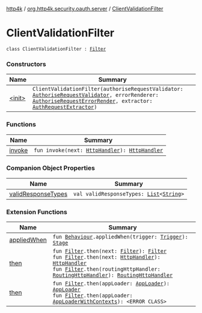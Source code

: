 [http4k](../../index.md) / [org.http4k.security.oauth.server](../index.md) / [ClientValidationFilter](./index.md)

# ClientValidationFilter

`class ClientValidationFilter : `[`Filter`](../../org.http4k.core/-filter.md)

### Constructors

| Name | Summary |
|---|---|
| [&lt;init&gt;](-init-.md) | `ClientValidationFilter(authoriseRequestValidator: `[`AuthoriseRequestValidator`](../-authorise-request-validator/index.md)`, errorRenderer: `[`AuthoriseRequestErrorRender`](../-authorise-request-error-render/index.md)`, extractor: `[`AuthRequestExtractor`](../-auth-request-extractor/index.md)`)` |

### Functions

| Name | Summary |
|---|---|
| [invoke](invoke.md) | `fun invoke(next: `[`HttpHandler`](../../org.http4k.core/-http-handler.md)`): `[`HttpHandler`](../../org.http4k.core/-http-handler.md) |

### Companion Object Properties

| Name | Summary |
|---|---|
| [validResponseTypes](valid-response-types.md) | `val validResponseTypes: `[`List`](https://kotlinlang.org/api/latest/jvm/stdlib/kotlin.collections/-list/index.html)`<`[`String`](https://kotlinlang.org/api/latest/jvm/stdlib/kotlin/-string/index.html)`>` |

### Extension Functions

| Name | Summary |
|---|---|
| [appliedWhen](../../org.http4k.chaos/applied-when.md) | `fun `[`Behaviour`](../../org.http4k.chaos/-behaviour.md)`.appliedWhen(trigger: `[`Trigger`](../../org.http4k.chaos/-trigger.md)`): `[`Stage`](../../org.http4k.chaos/-stage.md) |
| [then](../../org.http4k.core/then.md) | `fun `[`Filter`](../../org.http4k.core/-filter.md)`.then(next: `[`Filter`](../../org.http4k.core/-filter.md)`): `[`Filter`](../../org.http4k.core/-filter.md)<br>`fun `[`Filter`](../../org.http4k.core/-filter.md)`.then(next: `[`HttpHandler`](../../org.http4k.core/-http-handler.md)`): `[`HttpHandler`](../../org.http4k.core/-http-handler.md)<br>`fun `[`Filter`](../../org.http4k.core/-filter.md)`.then(routingHttpHandler: `[`RoutingHttpHandler`](../../org.http4k.routing/-routing-http-handler/index.md)`): `[`RoutingHttpHandler`](../../org.http4k.routing/-routing-http-handler/index.md) |
| [then](../../org.http4k.serverless/then.md) | `fun `[`Filter`](../../org.http4k.core/-filter.md)`.then(appLoader: `[`AppLoader`](../../org.http4k.serverless/-app-loader.md)`): `[`AppLoader`](../../org.http4k.serverless/-app-loader.md)<br>`fun `[`Filter`](../../org.http4k.core/-filter.md)`.then(appLoader: `[`AppLoaderWithContexts`](../../org.http4k.serverless/-app-loader-with-contexts.md)`): <ERROR CLASS>` |
